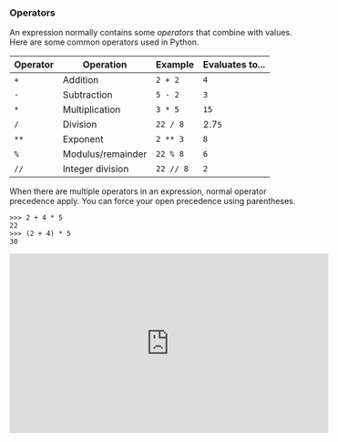 ### Operators

An expression normally contains some _operators_ that combine with values. Here are some common operators used in Python.

Operator | Operation | Example | Evaluates to...
-------- | --------- | ------- | ----------------
`+` | Addition | `2 + 2` | `4`
`-` | Subtraction | `5 - 2` | `3`
`*` | Multiplication | `3 * 5` | `15`
`/` | Division | `22 / 8` | 2.7`5`
`**` | Exponent | `2 ** 3` | `8`
`%` | Modulus/remainder | `22 % 8` | `6`
`//` | Integer division | `22 // 8` | `2`

When there are multiple operators in an expression, normal operator precedence apply. You can force your open precedence using parentheses.

```
>>> 2 + 4 * 5
22
>>> (2 + 4) * 5
30
```
<panel type="seamless" header="%%:tv: Operators%%">

<iframe width="560" height="315" src="https://www.youtube.com/embed/7qHMXu99d88?rel=0&start=128&end=316&version=3" frameborder="0" allowfullscreen></iframe>

</panel>
